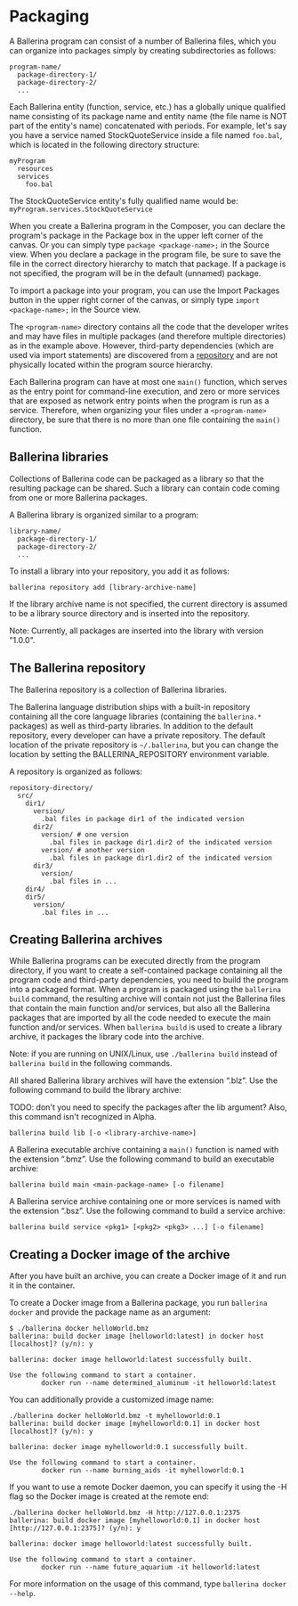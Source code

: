 # Packaging

A Ballerina program can consist of a number of Ballerina files, which you can organize into packages simply by creating subdirectories as follows:

```
program-name/
  package-directory-1/
  package-directory-2/
  ...
```

Each Ballerina entity (function, service, etc.) has a globally unique qualified name consisting of its package name and entity name (the file name is NOT part of the entity's name) concatenated with periods. For example, let's say you have a service named StockQuoteService inside a file named `foo.bal`, which is located in the following directory structure:

```
myProgram
  resources
  services
    foo.bal
```
The StockQuoteService entity's fully qualified name would be: `myProgram.services.StockQuoteService` 

When you create a Ballerina program in the Composer, you can declare the program's package in the Package box in the upper left corner of the canvas. Or you can simply type `package <package-name>;` in the Source view. When you declare a package in the program file, be sure to save the file in the correct directory hierarchy to match that package. If a package is not specified, the program will be in the default (unnamed) package. 

To import a package into your program, you can use the Import Packages button in the upper right corner of the canvas, or simply type `import <package-name>;` in the Source view. 

The `<program-name>` directory contains all the code that the developer writes and may have files in multiple packages (and therefore multiple directories) as in the example above. However, third-party dependencies (which are used via import statements) are discovered from a [repository](#the-ballerina-repository) and are not physically located within the program source hierarchy. 

Each Ballerina program can have at most one `main()` function, which serves as the entry point for command-line execution, and zero or more services that are exposed as network entry points when the program is run as a service. Therefore, when organizing your files under a `<program-name>` directory, be sure that there is no more than one file containing the `main()` function. 

## Ballerina libraries

Collections of Ballerina code can be packaged as a library so that the resulting package can be shared. Such a library can contain code coming from one or more Ballerina packages.

A Ballerina library is organized similar to a program:

```
library-name/
  package-directory-1/
  package-directory-2/
  ...
```

To install a library into your repository, you add it as follows:

```
ballerina repository add [library-archive-name]
```

If the library archive name is not specified, the current directory is assumed to be a library source directory and is inserted into the repository.

Note: Currently, all packages are inserted into the library with version "1.0.0".

## The Ballerina repository

The Ballerina repository is a collection of Ballerina libraries. 

The Ballerina language distribution ships with a built-in repository containing all the core language libraries (containing the `ballerina.*` packages) as well as third-party libraries. In addition to the default repository, every developer can have a private repository. The default location of the private repository is `~/.ballerina`, but you can change the location by setting the BALLERINA_REPOSITORY environment variable.

A repository is organized as follows:

```
repository-directory/
  src/
    dir1/
      version/
        .bal files in package dir1 of the indicated version
      dir2/
        version/ # one version
          .bal files in package dir1.dir2 of the indicated version
        version/ # another version
          .bal files in package dir1.dir2 of the indicated version
      dir3/
        version/
          .bal files in ...
    dir4/
    dir5/
      version/
        .bal files in ...
```

## Creating Ballerina archives

While Ballerina programs can be executed directly from the program directory, if you want to create a self-contained package containing all the program code and third-party dependencies, you need to build the program into a packaged format. When a program is packaged using the `ballerina build` command, the resulting archive will contain not just the Ballerina files that contain the main function and/or services, but also all the Ballerina packages that are imported by all the code needed to execute the main function and/or services. When `ballerina build` is used to create a library archive, it packages the library code into the archive. 

Note: if you are running on UNIX/Linux, use `./ballerina build` instead of `ballerina build` in the following commands.

All shared Ballerina library archives will have the extension “.blz”. Use the following command to build the library archive:

TODO: don't you need to specify the packages after the lib argument? Also, this command isn't recognized in Alpha.

```
ballerina build lib [-o <library-archive-name>]
```

A Ballerina executable archive containing a `main()` function is named with the extension “.bmz”. Use the following command to build an executable archive:

```
ballerina build main <main-package-name> [-o filename] 
```

A Ballerina service archive containing one or more services is named with the extension “.bsz”. Use the following command to build a service archive:

```
ballerina build service <pkg1> [<pkg2> <pkg3> ...] [-o filename]
```

## Creating a Docker image of the archive
After you have built an archive, you can create a Docker image of it and run it in the container. 

To create a Docker image from a Ballerina package, you run `ballerina docker` and provide the package name as an argument:

```
$ ./ballerina docker helloWorld.bmz
ballerina: build docker image [helloworld:latest] in docker host [localhost]? (y/n): y

ballerina: docker image helloworld:latest successfully built.

Use the following command to start a container.
        docker run --name determined_aluminum -it helloworld:latest

```

You can additionally provide a customized image name:

```
./ballerina docker helloWorld.bmz -t myhelloworld:0.1
ballerina: build docker image [myhelloworld:0.1] in docker host [localhost]? (y/n): y

ballerina: docker image myhelloworld:0.1 successfully built.

Use the following command to start a container.
        docker run --name burning_aids -it myhelloworld:0.1

```

If you want to use a remote Docker daemon, you can specify it using the -H flag so the Docker image is created at the remote end:

```
./ballerina docker helloWorld.bmz -H http://127.0.0.1:2375
ballerina: build docker image [myhelloworld:0.1] in docker host [http://127.0.0.1:2375]? (y/n): y

ballerina: docker image helloworld:latest successfully built.

Use the following command to start a container.
        docker run --name future_aquarium -it helloworld:latest
```

For more information on the usage of this command, type `ballerina docker --help`.
